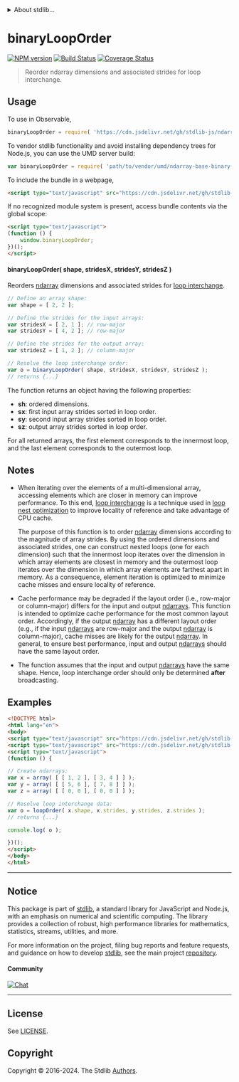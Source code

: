 <!--

@license Apache-2.0

Copyright (c) 2023 The Stdlib Authors.

Licensed under the Apache License, Version 2.0 (the "License");
you may not use this file except in compliance with the License.
You may obtain a copy of the License at

   http://www.apache.org/licenses/LICENSE-2.0

Unless required by applicable law or agreed to in writing, software
distributed under the License is distributed on an "AS IS" BASIS,
WITHOUT WARRANTIES OR CONDITIONS OF ANY KIND, either express or implied.
See the License for the specific language governing permissions and
limitations under the License.

-->


<details>
  <summary>
    About stdlib...
  </summary>
  <p>We believe in a future in which the web is a preferred environment for numerical computation. To help realize this future, we've built stdlib. stdlib is a standard library, with an emphasis on numerical and scientific computation, written in JavaScript (and C) for execution in browsers and in Node.js.</p>
  <p>The library is fully decomposable, being architected in such a way that you can swap out and mix and match APIs and functionality to cater to your exact preferences and use cases.</p>
  <p>When you use stdlib, you can be absolutely certain that you are using the most thorough, rigorous, well-written, studied, documented, tested, measured, and high-quality code out there.</p>
  <p>To join us in bringing numerical computing to the web, get started by checking us out on <a href="https://github.com/stdlib-js/stdlib">GitHub</a>, and please consider <a href="https://opencollective.com/stdlib">financially supporting stdlib</a>. We greatly appreciate your continued support!</p>
</details>

# binaryLoopOrder

[![NPM version][npm-image]][npm-url] [![Build Status][test-image]][test-url] [![Coverage Status][coverage-image]][coverage-url] <!-- [![dependencies][dependencies-image]][dependencies-url] -->

> Reorder ndarray dimensions and associated strides for loop interchange.

<!-- Section to include introductory text. Make sure to keep an empty line after the intro `section` element and another before the `/section` close. -->

<section class="intro">

</section>

<!-- /.intro -->

<!-- Package usage documentation. -->



<section class="usage">

## Usage

To use in Observable,

```javascript
binaryLoopOrder = require( 'https://cdn.jsdelivr.net/gh/stdlib-js/ndarray-base-binary-loop-interchange-order@umd/browser.js' )
```

To vendor stdlib functionality and avoid installing dependency trees for Node.js, you can use the UMD server build:

```javascript
var binaryLoopOrder = require( 'path/to/vendor/umd/ndarray-base-binary-loop-interchange-order/index.js' )
```

To include the bundle in a webpage,

```html
<script type="text/javascript" src="https://cdn.jsdelivr.net/gh/stdlib-js/ndarray-base-binary-loop-interchange-order@umd/browser.js"></script>
```

If no recognized module system is present, access bundle contents via the global scope:

```html
<script type="text/javascript">
(function () {
    window.binaryLoopOrder;
})();
</script>
```

#### binaryLoopOrder( shape, stridesX, stridesY, stridesZ )

Reorders [ndarray][@stdlib/ndarray/ctor] dimensions and associated strides for [loop interchange][loop-interchange].

```javascript
// Define an array shape:
var shape = [ 2, 2 ];

// Define the strides for the input arrays:
var stridesX = [ 2, 1 ]; // row-major
var stridesY = [ 4, 2 ]; // row-major

// Define the strides for the output array:
var stridesZ = [ 1, 2 ]; // column-major

// Resolve the loop interchange order:
var o = binaryLoopOrder( shape, stridesX, stridesY, stridesZ );
// returns {...}
```

The function returns an object having the following properties:

-   **sh**: ordered dimensions.
-   **sx**: first input array strides sorted in loop order.
-   **sy**: second input array strides sorted in loop order.
-   **sz**: output array strides sorted in loop order.

For all returned arrays, the first element corresponds to the innermost loop, and the last element corresponds to the outermost loop.

</section>

<!-- /.usage -->

<!-- Package usage notes. Make sure to keep an empty line after the `section` element and another before the `/section` close. -->

<section class="notes">

## Notes

-   When iterating over the elements of a multi-dimensional array, accessing elements which are closer in memory can improve performance. To this end, [loop interchange][loop-interchange] is a technique used in [loop nest optimization][loop-nest-optimization] to improve locality of reference and take advantage of CPU cache.

    The purpose of this function is to order [ndarray][@stdlib/ndarray/ctor] dimensions according to the magnitude of array strides. By using the ordered dimensions and associated strides, one can construct nested loops (one for each dimension) such that the innermost loop iterates over the dimension in which array elements are closest in memory and the outermost loop iterates over the dimension in which array elements are farthest apart in memory. As a consequence, element iteration is optimized to minimize cache misses and ensure locality of reference.

-   Cache performance may be degraded if the layout order (i.e., row-major or column-major) differs for the input and output [ndarrays][@stdlib/ndarray/ctor]. This function is intended to optimize cache performance for the most common layout order. Accordingly, if the output [ndarray][@stdlib/ndarray/ctor] has a different layout order (e.g., if the input [ndarrays][@stdlib/ndarray/ctor] are row-major and the output [ndarray][@stdlib/ndarray/ctor] is column-major), cache misses are likely for the output [ndarray][@stdlib/ndarray/ctor]. In general, to ensure best performance, input and output [ndarrays][@stdlib/ndarray/ctor] should have the same layout order.

-   The function assumes that the input and output [ndarrays][@stdlib/ndarray/ctor] have the same shape. Hence, loop interchange order should only be determined **after** broadcasting.

</section>

<!-- /.notes -->

<!-- Package usage examples. -->

<section class="examples">

## Examples

<!-- eslint no-undef: "error" -->

```html
<!DOCTYPE html>
<html lang="en">
<body>
<script type="text/javascript" src="https://cdn.jsdelivr.net/gh/stdlib-js/ndarray-array@umd/browser.js"></script>
<script type="text/javascript" src="https://cdn.jsdelivr.net/gh/stdlib-js/ndarray-base-binary-loop-interchange-order@umd/browser.js"></script>
<script type="text/javascript">
(function () {

// Create ndarrays:
var x = array( [ [ 1, 2 ], [ 3, 4 ] ] );
var y = array( [ [ 5, 6 ], [ 7, 8 ] ] );
var z = array( [ [ 0, 0 ], [ 0, 0 ] ] );

// Resolve loop interchange data:
var o = loopOrder( x.shape, x.strides, y.strides, z.strides );
// returns {...}

console.log( o );

})();
</script>
</body>
</html>
```

</section>

<!-- /.examples -->

<!-- Section to include cited references. If references are included, add a horizontal rule *before* the section. Make sure to keep an empty line after the `section` element and another before the `/section` close. -->

<section class="references">

</section>

<!-- /.references -->

<!-- Section for related `stdlib` packages. Do not manually edit this section, as it is automatically populated. -->

<section class="related">

</section>

<!-- /.related -->

<!-- Section for all links. Make sure to keep an empty line after the `section` element and another before the `/section` close. -->


<section class="main-repo" >

* * *

## Notice

This package is part of [stdlib][stdlib], a standard library for JavaScript and Node.js, with an emphasis on numerical and scientific computing. The library provides a collection of robust, high performance libraries for mathematics, statistics, streams, utilities, and more.

For more information on the project, filing bug reports and feature requests, and guidance on how to develop [stdlib][stdlib], see the main project [repository][stdlib].

#### Community

[![Chat][chat-image]][chat-url]

---

## License

See [LICENSE][stdlib-license].


## Copyright

Copyright &copy; 2016-2024. The Stdlib [Authors][stdlib-authors].

</section>

<!-- /.stdlib -->

<!-- Section for all links. Make sure to keep an empty line after the `section` element and another before the `/section` close. -->

<section class="links">

[npm-image]: http://img.shields.io/npm/v/@stdlib/ndarray-base-binary-loop-interchange-order.svg
[npm-url]: https://npmjs.org/package/@stdlib/ndarray-base-binary-loop-interchange-order

[test-image]: https://github.com/stdlib-js/ndarray-base-binary-loop-interchange-order/actions/workflows/test.yml/badge.svg?branch=main
[test-url]: https://github.com/stdlib-js/ndarray-base-binary-loop-interchange-order/actions/workflows/test.yml?query=branch:main

[coverage-image]: https://img.shields.io/codecov/c/github/stdlib-js/ndarray-base-binary-loop-interchange-order/main.svg
[coverage-url]: https://codecov.io/github/stdlib-js/ndarray-base-binary-loop-interchange-order?branch=main

<!--

[dependencies-image]: https://img.shields.io/david/stdlib-js/ndarray-base-binary-loop-interchange-order.svg
[dependencies-url]: https://david-dm.org/stdlib-js/ndarray-base-binary-loop-interchange-order/main

-->

[chat-image]: https://img.shields.io/gitter/room/stdlib-js/stdlib.svg
[chat-url]: https://app.gitter.im/#/room/#stdlib-js_stdlib:gitter.im

[stdlib]: https://github.com/stdlib-js/stdlib

[stdlib-authors]: https://github.com/stdlib-js/stdlib/graphs/contributors

[umd]: https://github.com/umdjs/umd
[es-module]: https://developer.mozilla.org/en-US/docs/Web/JavaScript/Guide/Modules

[deno-url]: https://github.com/stdlib-js/ndarray-base-binary-loop-interchange-order/tree/deno
[umd-url]: https://github.com/stdlib-js/ndarray-base-binary-loop-interchange-order/tree/umd
[esm-url]: https://github.com/stdlib-js/ndarray-base-binary-loop-interchange-order/tree/esm
[branches-url]: https://github.com/stdlib-js/ndarray-base-binary-loop-interchange-order/blob/main/branches.md

[stdlib-license]: https://raw.githubusercontent.com/stdlib-js/ndarray-base-binary-loop-interchange-order/main/LICENSE

[loop-interchange]: https://en.wikipedia.org/wiki/Loop_interchange

[loop-nest-optimization]: https://en.wikipedia.org/wiki/Loop_nest_optimization

[@stdlib/ndarray/ctor]: https://github.com/stdlib-js/ndarray-ctor/tree/umd

</section>

<!-- /.links -->
